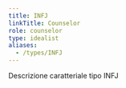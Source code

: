 ```yaml
---
title: INFJ
linkTitle: Counselor
role: counselor
type: idealist
aliases:
  - /types/INFJ
---
```

Descrizione caratteriale tipo INFJ